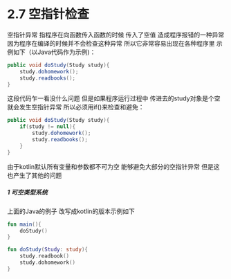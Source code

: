 # 2.7 空指针检查

空指针异常 指程序在向函数传入函数的时候 传入了空值 造成程序报错的一种异常 因为程序在编译的时候并不会检查这种异常 所以它非常容易出现在各种程序里 示例如下（以Java代码作为示例)：

```java
public void doStudy(Study study){
	study.dohomework();
	study.readbooks();
}
```

这段代码乍一看没什么问题 但是如果程序运行过程中 传进去的study对象是个空 就会发生空指针异常 所以必须用if()来检查和避免：

```java
public void doStudy(Study study){
	if(study != null){
		study.dohomework();
		study.readbooks();
	}
}

```

由于kotlin默认所有变量和参数都不可为空 能够避免大部分的空指针异常 但是这也产生了其他的问题

##### 1 可空类型系统

上面的Java的例子 改写成kotlin的版本示例如下

```kotlin
fun main(){
	doStudy()
}

fun doStudy(Study: study){
	study.readbook()
	study.dohomework()
}
```
